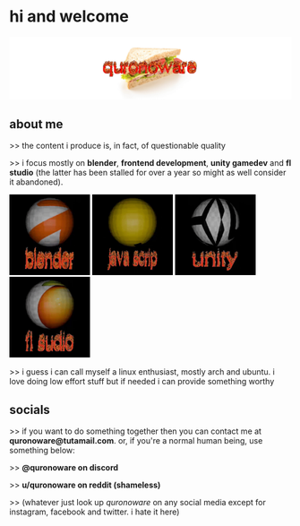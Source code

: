 <h1>hi and welcome</h1>
<img src="https://github.com/quronoware/quronoware/blob/main/content/sandwich.gif?raw=true">

<h2>about me</h2>
<p> >> the content i produce is, in fact, of questionable quality</p>
<p> >> i focus mostly on <b>blender</b>, <b>frontend development</b>, <b>unity gamedev</b> and <b>fl studio</b> (the latter has been stalled for over a year so might as well consider it abandoned).</p>
<div style="display: inline-block;">
  <img src="https://github.com/quronoware/quronoware/blob/main/content/blend.gif?raw=true" height="144px">
  <img src="https://github.com/quronoware/quronoware/blob/main/content/scrip.gif?raw=true" height="144px">
  <img src="https://github.com/quronoware/quronoware/blob/main/content/unity.gif?raw=true" height="144px">
  <img src="https://github.com/quronoware/quronoware/blob/main/content/fl.gif?raw=true" height="144px">
</div>
<p> >> i guess i can call myself a linux enthusiast, mostly arch and ubuntu. i love doing low effort stuff but if needed i can provide something worthy</p>

<h2>socials</h2>
<p> >> if you want to do something together then you can contact me at <b>quronoware@tutamail.com</b>. or, if you're a normal human being, use something below:</p>
<p> >> <b>@quronoware on discord</b></p>
<p> >> <b>u/quronoware on reddit (shameless)</b></p>
<p> >> (whatever just look up <i>quronoware</i> on any social media except for instagram, facebook and twitter. i hate it here)</p>
